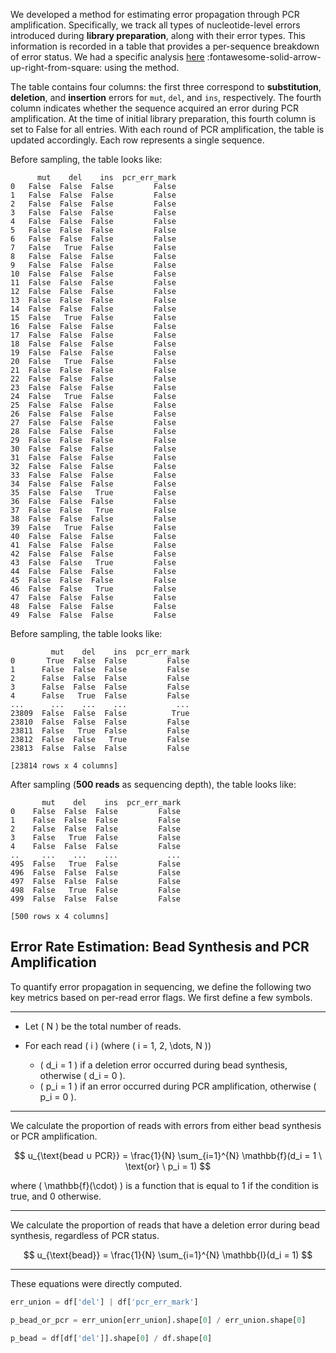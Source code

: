 We developed a method for estimating error propagation through PCR amplification. Specifically, we track all types of nucleotide-level errors introduced during **library preparation**, along with their error types. This information is recorded in a table that provides a per-sequence breakdown of error status. We had a specific analysis [here](https://2003100127.github.io/mcverse/bead-error-propag) :fontawesome-solid-arrow-up-right-from-square: using the method.

The table contains four columns: the first three correspond to **substitution**, **deletion**, and **insertion** errors for `mut`, `del`, and `ins`, respectively. The fourth column indicates whether the sequence acquired an error during PCR amplification. At the time of initial library preparation, this fourth column is set to False for all entries. With each round of PCR amplification, the table is updated accordingly. Each row represents a single sequence.

Before sampling, the table looks like:
``` shell
      mut    del    ins  pcr_err_mark
0   False  False  False         False
1   False  False  False         False
2   False  False  False         False
3   False  False  False         False
4   False  False  False         False
5   False  False  False         False
6   False  False  False         False
7   False   True  False         False
8   False  False  False         False
9   False  False  False         False
10  False  False  False         False
11  False  False  False         False
12  False  False  False         False
13  False  False  False         False
14  False  False  False         False
15  False   True  False         False
16  False  False  False         False
17  False  False  False         False
18  False  False  False         False
19  False  False  False         False
20  False   True  False         False
21  False  False  False         False
22  False  False  False         False
23  False  False  False         False
24  False   True  False         False
25  False  False  False         False
26  False  False  False         False
27  False  False  False         False
28  False  False  False         False
29  False  False  False         False
30  False  False  False         False
31  False  False  False         False
32  False  False  False         False
33  False  False  False         False
34  False  False  False         False
35  False  False   True         False
36  False  False  False         False
37  False  False   True         False
38  False  False  False         False
39  False   True  False         False
40  False  False  False         False
41  False  False  False         False
42  False  False  False         False
43  False  False   True         False
44  False  False  False         False
45  False  False  False         False
46  False  False   True         False
47  False  False  False         False
48  False  False  False         False
49  False  False  False         False
```

Before sampling, the table looks like:

``` shell
         mut    del    ins  pcr_err_mark
0       True  False  False         False
1      False  False  False         False
2      False  False  False         False
3      False  False  False         False
4      False   True  False         False
...      ...    ...    ...           ...
23809  False  False  False          True
23810  False  False  False         False
23811  False   True  False         False
23812  False  False   True         False
23813  False  False  False         False

[23814 rows x 4 columns]
```

After sampling (**500 reads** as sequencing depth), the table looks like:

``` shell
       mut    del    ins  pcr_err_mark
0    False  False  False         False
1    False  False  False         False
2    False  False  False         False
3    False   True  False         False
4    False  False  False         False
..     ...    ...    ...           ...
495  False   True  False         False
496  False  False  False         False
497  False  False  False         False
498  False   True  False         False
499  False  False  False         False

[500 rows x 4 columns]
```

## Error Rate Estimation: Bead Synthesis and PCR Amplification

To quantify error propagation in sequencing, we define the following two key metrics based on per-read error flags. We first define a few symbols.

---

- Let \( N \) be the total number of reads.
- For each read \( i \) (where \( i = 1, 2, \dots, N \))

  - \( d_i = 1 \) if a deletion error occurred during bead synthesis, otherwise \( d_i = 0 \).
  - \( p_i = 1 \) if an error occurred during PCR amplification, otherwise \( p_i = 0 \).

---


We calculate the proportion of reads with errors from either bead synthesis or PCR amplification.

$$
u_{\text{bead ∪ PCR}} = \frac{1}{N} \sum_{i=1}^{N} \mathbb{f}(d_i = 1 \ \text{or} \ p_i = 1)
$$

where \( \mathbb{f}(\cdot) \) is a function that is equal to 1 if the condition is true, and 0 otherwise.

---

We calculate the proportion of reads that have a deletion error during bead synthesis, regardless of PCR status.

$$
u_{\text{bead}} = \frac{1}{N} \sum_{i=1}^{N} \mathbb{I}(d_i = 1)
$$

---

These equations were directly computed.

``` py
err_union = df['del'] | df['pcr_err_mark']

p_bead_or_pcr = err_union[err_union].shape[0] / err_union.shape[0]

p_bead = df[df['del']].shape[0] / df.shape[0]
```